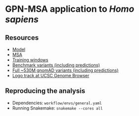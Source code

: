 # GPN-MSA application to *Homo sapiens*

## Resources
* [Model](https://huggingface.co/songlab/gpn-msa-sapiens)
* [MSA](https://huggingface.co/datasets/songlab/multiz100way)
* [Training windows](https://huggingface.co/datasets/songlab/gpn-msa-sapiens-dataset)
* [Benchmark variants (including predictions)](https://huggingface.co/datasets/songlab/human_variants)
* [Full ~530M gnomAD variants (including predictions)](https://huggingface.co/datasets/songlab/gnomad)
* [Logo track at UCSC Genome Browser](https://genome.ucsc.edu/s/gbenegas/gpn-msa-sapiens)

## Reproducing the analysis
* Dependencies: `workflow/envs/general.yaml`
* Running Snakemake: `snakemake --cores all`
